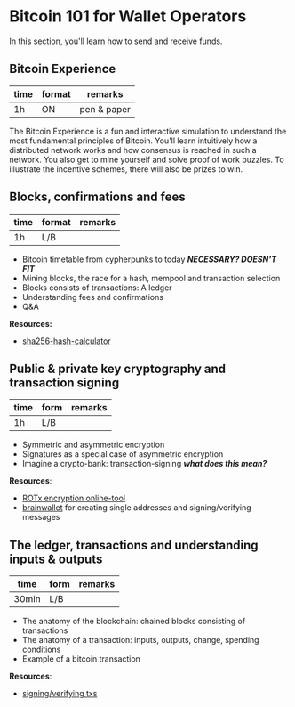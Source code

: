 # Bitcoin 101 for Wallet Operators
In this section, you'll learn how to send and receive funds.

## Bitcoin Experience
| time | format  | remarks     |
|------|---------|-------------|
| 1h   | ON      | pen & paper |

The Bitcoin Experience is a fun and interactive simulation to understand the most fundamental principles of Bitcoin. You'll learn intuitively how a distributed network works and how consensus is reached in such a network. You also get to mine yourself and solve proof of work puzzles. To illustrate the incentive schemes, there will also be prizes to win. 

## Blocks, confirmations and fees
| time | format  | remarks |
|------|---------|---------|
| 1h   | L/B     |         |

* Bitcoin timetable from cypherpunks to today ***NECESSARY? DOESN'T FIT*** 
* Mining blocks, the race for a hash, mempool and transaction selection
* Blocks consists of transactions: A ledger
* Understanding fees and confirmations
* Q&A

__Resources:__
* [sha256-hash-calculator](https://emn178.github.io/online-tools/sha256.html)

## Public & private key cryptography and transaction signing
| time   | form    | remarks |
|--------|---------|---------|
| 1h     | L/B     |         |

* Symmetric and asymmetric encryption
* Signatures as a special case of asymmetric encryption
* Imagine a crypto-bank: transaction-signing ***what does this mean?***

__Resources__:
* [ROTx encryption online-tool](https://www.thomas-kuehn.de/geocaching/rot.php)
* [brainwallet](https://brainwalletx.github.io/#sign) for creating single addresses and signing/verifying messages

## The ledger, transactions and understanding inputs & outputs
| time   | form    | remarks |
|--------|---------|---------|
| 30min  | L/B     |         |

* The anatomy of the blockchain: chained blocks consisting of transactions
* The anatomy of a transaction: inputs, outputs, change, spending conditions
* Example of a bitcoin transaction

__Resources__:

* [signing/verifying txs](https://brainwalletx.github.io/#tx)
